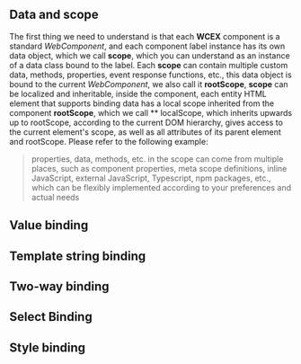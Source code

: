 <!--DESC: {icon:{name:"explore"},id:3} -->



## Data and scope
The first thing we need to understand is that each **WCEX** component is a standard _WebComponent_, and each component label instance has its own data object, which we call **scope**, which you can understand as an instance of a data class bound to the label.
Each **scope** can contain multiple custom data, methods, properties, event response functions, etc., this data object is bound to the current _WebComponent_, we also call it **rootScope**, **scope** can be localized and inheritable, inside the component, each entity HTML element that supports binding data has a local scope inherited from the component **rootScope**, which we call ** localScope, which inherits upwards up to rootScope, according to the current DOM hierarchy, gives access to the current element's scope, as well as all attributes of its parent element and rootScope. Please refer to the following example:

> properties, data, methods, etc. in the scope can come from multiple places, such as component properties, meta scope definitions, inline JavaScript, external JavaScript, Typescript, npm packages, etc., which can be flexibly implemented according to your preferences and actual needs

<div><wcex-doc.com-playground files="['ext/app1/index.html','ext/app1/app.html','ext/app1/data.js']"></wcex-doc.com-playground></div>


## Value binding

## Template string binding

## Two-way binding

## Select Binding

## Style binding

